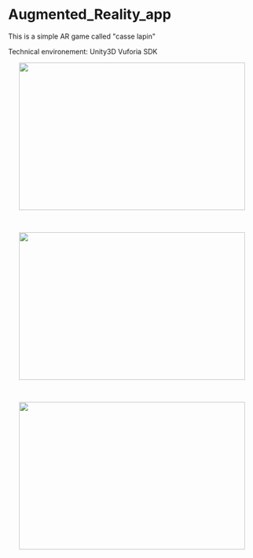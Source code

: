 # Augmented_Reality_app
This is a simple AR game called "casse lapin"

Technical environement:
Unity3D 
Vuforia SDK 
<br />

<p align="center">
  <img width="460" height="300" src="https://user-images.githubusercontent.com/4239182/55562629-a31b6000-56f4-11e9-8da1-4de696943481.png"> 
</p>

<br />
  
<p align="center">  
  <img width="460" height="300" src="https://user-images.githubusercontent.com/4239182/55563563-7b2cfc00-56f6-11e9-929b-d798d4b1d885.png">
  </p>
<br />
    
<p align="center">
  <img width="460" height="300" src="https://user-images.githubusercontent.com/4239182/55563565-7bc59280-56f6-11e9-8046-9d13b87360bb.png"> 
</p>
